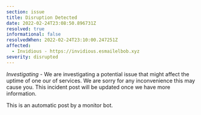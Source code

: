 ```yaml
---
section: issue
title: Disruption Detected
date: 2022-02-24T23:08:50.896731Z
resolved: true
informational: false
resolvedWhen: 2022-02-24T23:10:00.247251Z
affected:
  - Invidious - https://invidious.esmailelbob.xyz
severity: disrupted
---
```

*Investigating* - We are investigating a potential issue that might affect the uptime of one our of services. We are sorry for any inconvenience this may cause you. This incident post will be updated once we have more information.

This is an automatic post by a monitor bot.
        